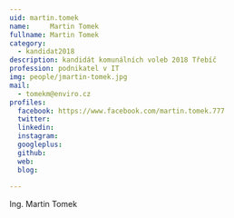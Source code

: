 ```yaml
---
uid: martin.tomek
name:     Martin Tomek
fullname: Martin Tomek
category:
  - kandidat2018
description: kandidát komunálních voleb 2018 Třebíč
profession: podnikatel v IT
img: people/jmartin-tomek.jpg
mail:
  - tomekm@enviro.cz
profiles:
  facebook: https://www.facebook.com/martin.tomek.777
  twitter: 
  linkedin: 
  instagram: 
  googleplus: 
  github: 
  web: 
  blog: 
  
---
```


Ing. Martin Tomek
